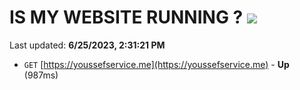 # IS MY WEBSITE RUNNING ? [![](https://img.shields.io/static/v1?label=Sponsor&message=%E2%9D%A4&logo=GitHub&color=%23fe8e86)](https://github.com/sponsors/<username>)

Last updated: **6/25/2023, 2:31:21 PM**

- `GET` [https://youssefservice.me](https://youssefservice.me) - **Up** (987ms)
